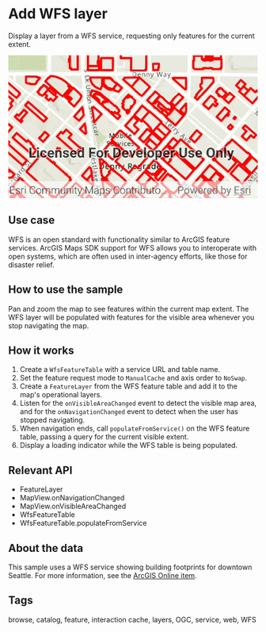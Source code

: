 # Add WFS layer

Display a layer from a WFS service, requesting only features for the current extent.

![Image of add WFS layer](add-wfs-layer.png)

## Use case

WFS is an open standard with functionality similar to ArcGIS feature services. ArcGIS Maps SDK support for WFS allows you to interoperate with open systems, which are often used in inter-agency efforts, like those for disaster relief.

## How to use the sample

Pan and zoom the map to see features within the current map extent. The WFS layer will be populated with features for the visible area whenever you stop navigating the map.

## How it works

1. Create a `WfsFeatureTable` with a service URL and table name.
2. Set the feature request mode to `ManualCache` and axis order to `NoSwap`.
3. Create a `FeatureLayer` from the WFS feature table and add it to the map's operational layers.
4. Listen for the `onVisibleAreaChanged` event to detect the visible map area, and for the `onNavigationChanged` event to detect when the user has stopped navigating.
5. When navigation ends, call `populateFromService()` on the WFS feature table, passing a query for the current visible extent.
6. Display a loading indicator while the WFS table is being populated.

## Relevant API

* FeatureLayer
* MapView.onNavigationChanged
* MapView.onVisibleAreaChanged
* WfsFeatureTable
* WfsFeatureTable.populateFromService

## About the data

This sample uses a WFS service showing building footprints for downtown Seattle. For more information, see the [ArcGIS Online item](https://www.arcgis.com/home/item.html?id=1b81d35c5b0942678140efc29bc25391).

## Tags

browse, catalog, feature, interaction cache, layers, OGC, service, web, WFS
